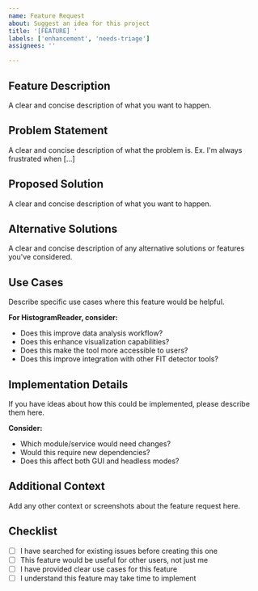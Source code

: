 ```yaml
---
name: Feature Request
about: Suggest an idea for this project
title: '[FEATURE] '
labels: ['enhancement', 'needs-triage']
assignees: ''

---
```


## Feature Description
A clear and concise description of what you want to happen.

## Problem Statement
A clear and concise description of what the problem is. Ex. I'm always frustrated when [...]

## Proposed Solution
A clear and concise description of what you want to happen.

## Alternative Solutions
A clear and concise description of any alternative solutions or features you've considered.

## Use Cases
Describe specific use cases where this feature would be helpful.

**For HistogramReader, consider:**
- Does this improve data analysis workflow?
- Does this enhance visualization capabilities?
- Does this make the tool more accessible to users?
- Does this improve integration with other FIT detector tools?

## Implementation Details
If you have ideas about how this could be implemented, please describe them here.

**Consider:**
- Which module/service would need changes?
- Would this require new dependencies?
- Does this affect both GUI and headless modes?

## Additional Context
Add any other context or screenshots about the feature request here.

## Checklist
- [ ] I have searched for existing issues before creating this one
- [ ] This feature would be useful for other users, not just me
- [ ] I have provided clear use cases for this feature
- [ ] I understand this feature may take time to implement
